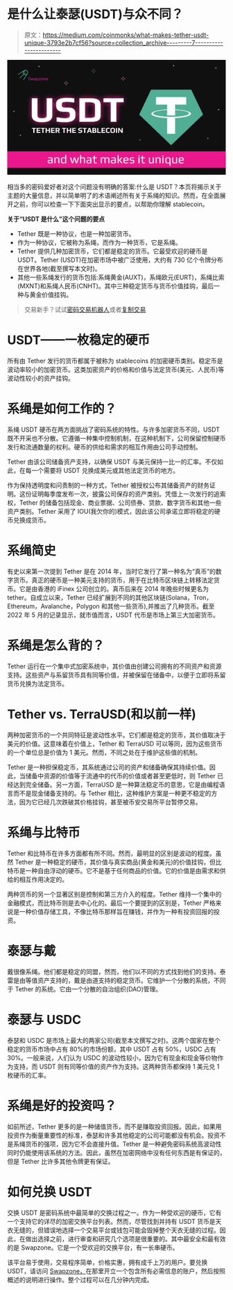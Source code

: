 # 是什么让泰瑟(USDT)与众不同？

> 原文：<https://medium.com/coinmonks/what-makes-tether-usdt-unique-3793e2b7cf56?source=collection_archive---------7----------------------->

![](img/63d327cdac9e10e1b4f2b9d9c948b7a8.png)

相当多的密码爱好者对这个问题没有明确的答案:什么是 USDT？本页将揭示关于主题的大量信息，并以简单明了的术语阐述所有关于系绳的知识。然而，在全面展开之前，你可以检查一下下面突出显示的要点，以帮助你理解 stablecoin。

**关于“USDT 是什么”这个问题的要点**

*   Tether 既是一种协议，也是一种加密货币。
*   作为一种协议，它被称为系绳，而作为一种货币，它是系绳。
*   Tether 提供几种加密货币，它们都是稳定的货币。它最受欢迎的硬币是 USDT。Tether (USDT)在加密市场中被广泛使用，大约有 730 亿个令牌分布在世界各地(截至撰写本文时)。
*   其他一些系绳发行的货币包括:系绳黄金(AUXT)，系绳欧元(EURT)，系绳比索(MXNT)和系绳人民币(CNHT)。其中三种稳定货币与货币价值挂钩，最后一种与黄金价值挂钩。

> 交易新手？试试[密码交易机器人](/coinmonks/crypto-trading-bot-c2ffce8acb2a)或者[复制交易](/coinmonks/top-10-crypto-copy-trading-platforms-for-beginners-d0c37c7d698c)

# USDT——一枚稳定的硬币

所有由 Tether 发行的货币都属于被称为 stablecoins 的加密硬币类别。稳定币是波动率较小的加密货币。这类加密资产的价格和价值与法定货币(美元、人民币)等波动性较小的资产挂钩。

# 系绳是如何工作的？

系绳 USDT 硬币在两方面挑战了密码系统的特性。与许多加密货币不同，USDT 既不开采也不分散。它遵循一种集中控制机制，在这种机制下，公司保留控制硬币发行和流通数量的权利。硬币的供给和需求的相互作用由公司手动控制。

Tether 由该公司储备资产支持，以确保 USDT 与美元保持一比一的汇率。不仅如此，在每一个需要将 USDT 兑换成美元或其他法定货币的地方。

作为保持透明度和问责制的一种方式，Tether 被授权公布其储备资产的财务证明。这份证明每季度发布一次，披露公司保存的资产类别。凭借上一次发行的追索权，Tether 的储备包括现金、商业票据、公司债券、贷款、数字货币和其他一些资产类别。Tether 采用了 IOU(我欠你的)模式，因此该公司承诺立即将稳定的硬币兑换成货币。

# 系绳简史

有史以来第一次提到 Tether 是在 2014 年，当时它发行了第一种名为“真币”的数字货币。真正的硬币是一种美元支持的货币，用于在比特币区块链上转移法定货币。它是由香港的 iFinex 公司创立的。真币后来在 2014 年晚些时候更名为 tether。自成立以来，Tether 已经扩展到不同的其他区块链(Solana，Tron，Ethereum，Avalanche，Polygon 和其他一些货币),并推出了几种货币。截至 2022 年 5 月的记录显示，就市值而言，USDT 代币是市场上第三大加密货币。

# 系绳是怎么背的？

Tether 运行在一个集中式加密系统中，其价值由创建公司拥有的不同资产和资源支持。这些资产与系留货币具有同等价值，并被保留在储备中，以便于立即将系留货币兑换为法定货币。

# Tether vs. TerraUSD(和以前一样)

两种加密货币的一个共同特征是波动性水平。它们都是稳定的货币，其价值取决于美元的价值。这意味着在价值上，Tether 和 TerraUSD 可以等同，因为这些货币的一个单位总是价值为 1 美元。然而，不同之处在于维护这些值的机制。

Tether 是一种担保稳定币，其系统通过公司的资产和储备确保其持续价值。因此，当储备中资源的价值等于流通中的代币的价值或者甚至更低时，则 Tether 已经达到完全储备。另一方面，TerraUSD 是一种算法稳定币的意思，它是由编程语言而不是现金储备支持的。与 Tether 相比，这种维护方案是一种更不稳定的方法，因为它已经几次跌破其价格挂钩，甚至被币安交易所平台暂停交易。

# 系绳与比特币

Tether 和比特币在许多方面都有所不同。然而，最明显的区别是波动的程度。虽然 Tether 是一种稳定的硬币，其价值与真实商品(黄金和美元)的价值挂钩，但比特币是一种自由浮动的硬币。它不是基于任何商品的价值。它的价值是由需求和供给的相互作用决定的。

两种货币的另一个显著区别是控制和第三方介入的程度。Tether 维持一个集中的金融模式，而比特币则是去中心化的。最后一个要提到的区别是，Tether 严格来说是一种价值存储工具，不像比特币那样旨在赚钱，并作为一种有投资回报的投资。

# 泰瑟与戴

戴很像系绳。他们都是稳定的同盟，然而，他们以不同的方式找到他们的支持。泰雷是由等值资产支持的，戴是由道支持的稳定货币。它维护一个分散的系统，不同于 Tether 的系统。它由一个分散的自治组织(DAO)管理。

# 泰瑟与 USDC

泰瑟和 USDC 是市场上最大的两家公司(截至本文撰写之时)。这两个国家在整个稳定的货币市场中占有 80%的市场份额，其中 USDT 占有 50%，USDC 占有 30%。一般来说，人们认为 USDC 的波动性较小，因为它有现金和现金等价物作为支持，而 USDT 则有同等价值的资产作为支持。这两种货币都保持 1 美元兑 1 枚硬币的汇率。

# 系绳是好的投资吗？

如前所述，Tether 更多的是一种储值货币，而不是赚取投资回报。因此，如果用投资作为衡量重要性的标准，泰瑟和许多其他稳定的公司可能都没有机会。投资不是系绳货币的强项，因为它不会直接升值。Tether 是一种避免密码系统高波动性同时仍能使用该系统的方法。因此，虽然在加密网络中没有任何东西是有保证的，但是 Tether 比许多其他令牌更有保证。

# 如何兑换 USDT

交换 USDT 是密码系统中最简单的交换过程之一。作为一种受欢迎的硬币，它有一个支持它的详尽的加密交换平台列表。然而，尽管找到并持有 USDT 货币是天衣无缝的，但错误地选择一个交易平台或钱包可能会毁掉整个天衣无缝的过程。因此，在做出选择之前，进行审查和研究几个选项是很重要的。其中最安全和最有效的是 Swapzone。它是一个受欢迎的交换平台，有一长串硬币。

该平台易于使用，交易程序简单，价格实惠，拥有成千上万的用户。要兑换 USDT，请访问 [Swapzone，](https://swapzone.io/)在那里开立一个包含所有必需信息的账户，然后按照概述的说明进行操作。整个过程可以在几分钟内完成。